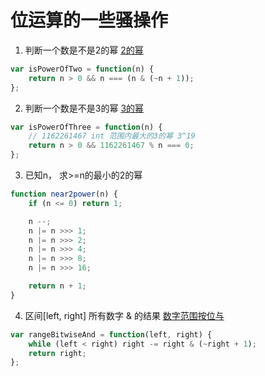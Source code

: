 # 位运算的一些骚操作

1. 判断一个数是不是2的幂
[2的幂](https://leetcode.cn/problems/power-of-two/description/)
```javascript
var isPowerOfTwo = function(n) {
    return n > 0 && n === (n & (~n + 1));
};
```

2. 判断一个数是不是3的幂
[3的幂](https://leetcode.cn/problems/power-of-three/description/)
```javascript
var isPowerOfThree = function(n) {
    // 1162261467 int 范围内最大的3的幂 3^19
    return n > 0 && 1162261467 % n === 0;
};
```

3. 已知n， 求>=n的最小的2的幂
 
```javascript
function near2power(n) {
    if (n <= 0) return 1;

    n --;
    n |= n >>> 1;
    n |= n >>> 2;
    n |= n >>> 4;
    n |= n >>> 8;
    n |= n >>> 16;

    return n + 1;
}
```

4. 区间[left, right] 所有数字 & 的结果
[数字范围按位与](https://leetcode.cn/problems/bitwise-and-of-numbers-range/description/)
```javascript
var rangeBitwiseAnd = function(left, right) {
    while (left < right) right -= right & (~right + 1);
    return right;
};
```